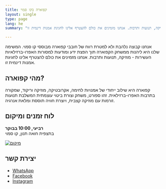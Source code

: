 ```yaml
---
title: קפוארה בקו סמוי
layout: single
type: page
lang: he
summary: "אנחנו קבוצה נלהבת ולא למטרת רווח של חובבי קפוארה מבוססי קו סמוי. המשימה שלנו היא ליהנות ממשחק הקפוארה תוך הפצת ידע ומודעות למסורות האפרו-ברזילאיות העשירות - מוזיקה, תנועות ותרבות. אנחנו מזמינים את כולם להצטרף אלינו לחגיגת אמנות דינמית זו."

---
```


אנחנו קבוצה נלהבת ולא למטרת רווח של חובבי קפוארה מבוססי קו סמוי. המשימה שלנו היא ליהנות ממשחק הקפוארה תוך הפצת ידע ומודעות למסורות האפרו-ברזילאיות העשירות - מוזיקה, תנועות ותרבות. אנחנו מזמינים את כולם להצטרף אלינו לחגיגת אמנות דינמית זו.

## מהי קפוארה?
קפוארה היא שילוב ייחודי של אמנויות לחימה, אקרובטיקה, מוזיקה וריקוד, שמקורה בתרבות האפרו-ברזילאית. זהו ספורט, משחק וצורת ביטוי עוצמתית המשלבת תנועות זורמות עם מוזיקה קצבית, ויוצרת חוויה תוססת ומלאת אנרגיה.

## לוח זמנים ומיקום
**רביעי, 10:00 בבוקר**  
בתצפית חואה תנון, קו סמוי

[![מיקום](/images/map.png)](https://maps.app.goo.gl/cRNyjDFFbD591e5z8)

## יצירת קשר
- [WhatsApp](https://wa.link/cmotjh)
- [Facebook](https://facebook.com/capoeirasamui)
- [Instagram](https://instagram.com/capoeirasamui)